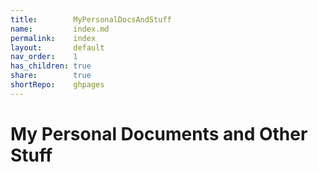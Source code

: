 ```yaml
---  
title:        MyPersonalDocsAndStuff  
name:         index.md  
permalink:    index  
layout:       default  
nav_order:    1  
has_children: true  
share:        true  
shortRepo:    ghpages    
---  
```

  
# My Personal Documents and Other Stuff